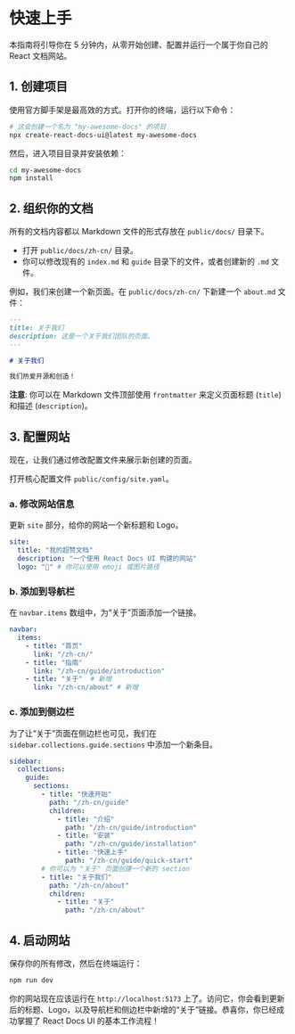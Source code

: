 # 快速上手

本指南将引导你在 5 分钟内，从零开始创建、配置并运行一个属于你自己的 React 文档网站。

## 1. 创建项目

使用官方脚手架是最高效的方式。打开你的终端，运行以下命令：

```bash
# 这会创建一个名为 "my-awesome-docs" 的项目
npx create-react-docs-ui@latest my-awesome-docs
```

然后，进入项目目录并安装依赖：

```bash
cd my-awesome-docs
npm install
```

## 2. 组织你的文档

所有的文档内容都以 Markdown 文件的形式存放在 `public/docs/` 目录下。

- 打开 `public/docs/zh-cn/` 目录。
- 你可以修改现有的 `index.md` 和 `guide` 目录下的文件，或者创建新的 `.md` 文件。

例如，我们来创建一个新页面。在 `public/docs/zh-cn/` 下新建一个 `about.md` 文件：

```markdown
---
title: 关于我们
description: 这是一个关于我们团队的页面。
---

# 关于我们

我们热爱开源和创造！
```

**注意**: 你可以在 Markdown 文件顶部使用 `frontmatter` 来定义页面标题 (`title`) 和描述 (`description`)。

## 3. 配置网站

现在，让我们通过修改配置文件来展示新创建的页面。

打开核心配置文件 `public/config/site.yaml`。

### a. 修改网站信息

更新 `site` 部分，给你的网站一个新标题和 Logo。

```yaml
site:
  title: "我的超赞文档"
  description: "一个使用 React Docs UI 构建的网站"
  logo: "🚀" # 你可以使用 emoji 或图片路径
```

### b. 添加到导航栏

在 `navbar.items` 数组中，为“关于”页面添加一个链接。

```yaml
navbar:
  items:
    - title: "首页"
      link: "/zh-cn/"
    - title: "指南"
      link: "/zh-cn/guide/introduction"
    - title: "关于"  # 新增
      link: "/zh-cn/about" # 新增
```

### c. 添加到侧边栏

为了让“关于”页面在侧边栏也可见，我们在 `sidebar.collections.guide.sections` 中添加一个新条目。

```yaml
sidebar:
  collections:
    guide:
      sections:
        - title: "快速开始"
          path: "/zh-cn/guide"
          children:
            - title: "介绍"
              path: "/zh-cn/guide/introduction"
            - title: "安装"
              path: "/zh-cn/guide/installation"
            - title: "快速上手"
              path: "/zh-cn/guide/quick-start"
        # 你可以为 "关于" 页面创建一个新的 section
        - title: "关于我们"
          path: "/zh-cn/about"
          children:
            - title: "关于"
              path: "/zh-cn/about"
```

## 4. 启动网站

保存你的所有修改，然后在终端运行：

```bash
npm run dev
```

你的网站现在应该运行在 `http://localhost:5173` 上了。访问它，你会看到更新后的标题、Logo，以及导航栏和侧边栏中新增的“关于”链接。恭喜你，你已经成功掌握了 React Docs UI 的基本工作流程！